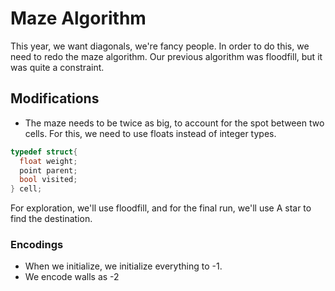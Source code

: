# Maze Algorithm

This year, we want diagonals, we're fancy people. In order to do this, we need to redo the maze algorithm. Our previous algorithm was floodfill, but it was quite a constraint. 


## Modifications

- The maze needs to be twice as big, to account for the spot between two cells. For this, we need to use floats instead of integer types. 

```cpp
typedef struct{
  float weight;
  point parent;
  bool visited;
} cell;
```

For exploration, we'll use floodfill, and for the final run, we'll use A star to find the destination.

### Encodings

- When we initialize, we initialize everything to -1. 
- We encode walls as -2